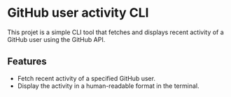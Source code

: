 # GitHub user activity CLI

This projet is a simple CLI tool that fetches and displays recent activity of a GitHub user using the GitHub API. 

## Features

- Fetch recent activity of a specified GitHub user.
- Display the activity in a human-readable format in the terminal.